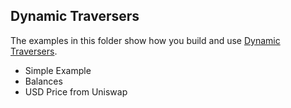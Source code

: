 ## Dynamic Traversers

The examples in this folder show how you build and use [Dynamic Traversers](https://docs.trueblocks.io/blog/dynamic-traversers-for-trueblocks/).

- Simple Example
- Balances
- USD Price from Uniswap
